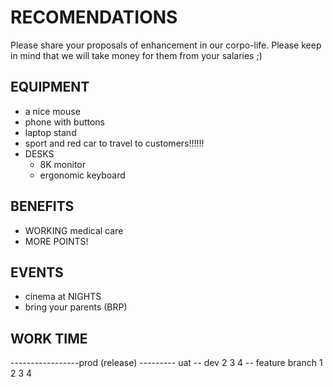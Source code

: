 # RECOMENDATIONS

Please share your proposals of enhancement in our corpo-life.
Please keep in mind that we will take money for them from your salaries ;)

## EQUIPMENT
- a nice mouse
- phone with buttons
- laptop stand
- sport and red car to travel to customers!!!!!!
- DESKS
  - 8K monitor
  - ergonomic keyboard 

## BENEFITS
- WORKING medical care
- MORE POINTS!

## EVENTS
- cinema at NIGHTS
- bring your parents (BRP)

## WORK TIME



-----------------prod (release)
--------- uat 
-- dev 2 3 4
-- feature branch  1 2 3 4 
